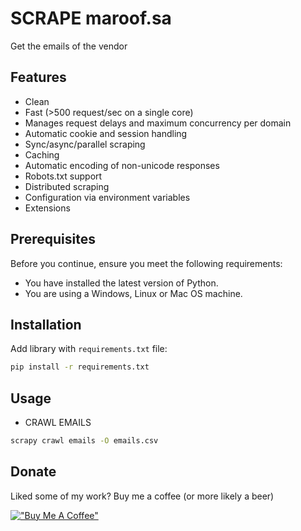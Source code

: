 # SCRAPE maroof.sa
Get the emails of the vendor

## Features

-   Clean
-   Fast (>500 request/sec on a single core)
-   Manages request delays and maximum concurrency per domain
-   Automatic cookie and session handling
-   Sync/async/parallel scraping
-   Caching
-   Automatic encoding of non-unicode responses
-   Robots.txt support
-   Distributed scraping
-   Configuration via environment variables
-   Extensions

## Prerequisites

Before you continue, ensure you meet the following requirements:

* You have installed the latest version of Python.
* You are using a Windows, Linux or Mac OS machine.

## Installation

Add library with `requirements.txt` file:

```cmd
pip install -r requirements.txt
```

## Usage
- CRAWL EMAILS
```cmd
scrapy crawl emails -O emails.csv
```

## Donate
Liked some of my work? Buy me a coffee (or more likely a beer)

[!["Buy Me A Coffee"](https://www.buymeacoffee.com/assets/img/custom_images/orange_img.png)](https://www.buymeacoffee.com/toannh8)